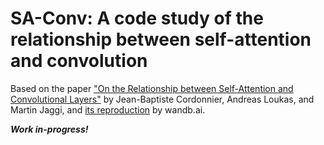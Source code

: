 # SA-Conv: A code study of the relationship between self-attention and convolution

Based on the paper ["On the Relationship between Self-Attention and Convolutional Layers"](https://arxiv.org/abs/1911.03584) by Jean-Baptiste Cordonnier, Andreas Loukas, and Martin Jaggi, and [its reproduction](https://wandb.ai/me17b084/Self-Attention-and-Convolutions-VIT/reports/-Re-On-the-relationship-between-self-attention-and-convolutional-layers--Vmlldzo1Nzg0MDM) by wandb.ai.

***Work in-progress!***
